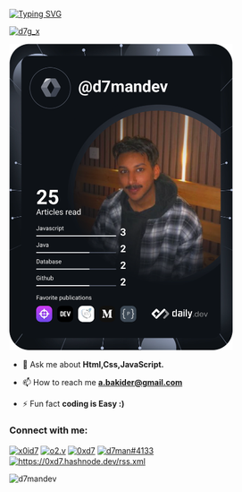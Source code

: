 [![Typing SVG](https://readme-typing-svg.herokuapp.com?font=Fira+Code&weight=600&duration=3013&pause=1000&color=6289F7&center=true&vCenter=true&random=false&width=435&lines=hi+%F0%9F%91%8B%2C+i'm+d7man+;i'm+a+full+stack+web+Developer+%F0%9F%A7%91%E2%80%8D%F0%9F%92%BB+;any+idea+can+be+a+%3Ccode%2F%3E)](https://git.io/typing-svg)



<p align="left"> <a href="https://twitter.com/d7g_x" target="blank"><img src="https://img.shields.io/twitter/follow/d7g_x?logo=twitter&style=for-the-badge" alt="d7g_x" /></a> </p>
<a href="https://app.daily.dev/d7mandev"><img src="https://github.com/d7manDev/d7manDev/blob/master/devcard.svg" width="400" alt="d7manDev's Dev Card"/></a>




- 💬 Ask me about **Html,Css,JavaScript.**

- 📫 How to reach me **a.bakider@gmail.com**

- ⚡ Fun fact **coding is Easy :)**

<h3 align="left">Connect with me:</h3>
<p align="left">
<a href="https://twitter.com/d7g_x" target="blank"><img align="center" src="https://raw.githubusercontent.com/rahuldkjain/github-profile-readme-generator/master/src/images/icons/Social/twitter.svg" alt="x0id7" height="30" width="40" /></a>
<a href="https://instagram.com/d7g.x" target="blank"><img align="center" src="https://raw.githubusercontent.com/rahuldkjain/github-profile-readme-generator/master/src/images/icons/Social/instagram.svg" alt="o2.v" height="30" width="40" /></a>
<a href="https://www.behance.net/0xd7" target="blank"><img align="center" src="https://raw.githubusercontent.com/rahuldkjain/github-profile-readme-generator/master/src/images/icons/Social/behance.svg" alt="0xd7" height="30" width="40" /></a>
<a href="https://discord.gg/users/d7g.x#0044" target="blank"><img align="center" src="https://raw.githubusercontent.com/rahuldkjain/github-profile-readme-generator/master/src/images/icons/Social/discord.svg" alt="d7man#4133" height="30" width="40" /></a>
<a href="/https://0xd7.hashnode.dev/rss.xml" target="blank"><img align="center" src="https://raw.githubusercontent.com/rahuldkjain/github-profile-readme-generator/master/src/images/icons/Social/rss.svg" alt="https://0xd7.hashnode.dev/rss.xml" height="30" width="40" /></a>
</p>

<p><img align="left" src="https://github-readme-stats.vercel.app/api/top-langs?username=d7mandev&show_icons=true&locale=en&layout=compact" alt="d7mandev" /></p>


 
